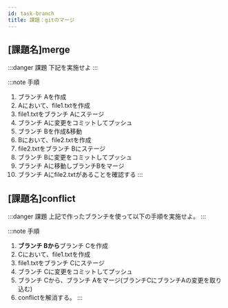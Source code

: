 ```yaml
---
id: task-branch
title: 課題：gitのマージ
---
```



## [課題名]merge
:::danger 課題
下記を実施せよ
:::

:::note 手順
1. ブランチ Aを作成
2. Aにおいて、file1.txtを作成
3. file1.txtをブランチ Aにステージ
4. ブランチ Aに変更をコミットしてプッシュ
5. ブランチ Bを作成&移動
7. Bにおいて、file2.txtを作成
8.  file2.txtをブランチ Bにステージ
9.  ブランチ Bに変更をコミットしてプッシュ
10. ブランチ Aに移動しブランチBをマージ
11. ブランチ Aにfile2.txtがあることを確認する
:::

## [課題名]conflict

:::danger 課題
上記で作ったブランチを使って以下の手順を実施せよ。
:::

:::note 手順

1. **ブランチ Bから**ブランチ Cを作成
2. Cにおいて、file1.txtを作成
3. file1.txtをブランチ Cにステージ
4. ブランチ Cに変更をコミットしてプッシュ
5. ブランチ Cから、ブランチ Aをマージ(ブランチCにブランチAの変更を取り込む)
6. conflictを解消する。
:::

